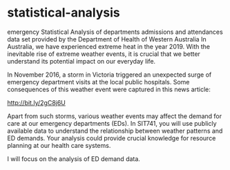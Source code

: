 # statistical-analysis
emergency Statistical Analysis of departments admissions and attendances data set provided by the Department of Health of Western Australia
In Australia, we have experienced extreme heat in the year 2019. With the inevitable rise of extreme weather events, it is crucial that we better understand its potential impact on our everyday life.

In November 2016, a storm in Victoria triggered an unexpected surge of emergency department visits at the local public hospitals. Some consequences of this weather event were captured in this news article:

http://bit.ly/2gC8j6U

Apart from such storms, various weather events may affect the demand for care at our emergency departments (EDs). In SIT741, you will use publicly available data to understand the relationship between weather patterns and ED demands. Your analysis could provide crucial knowledge for resource planning at our health care systems.

I will focus on the analysis of ED demand data.
